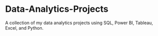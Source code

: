 # Data-Analytics-Projects
A collection of my data analytics projects using SQL, Power BI, Tableau, Excel, and Python.
